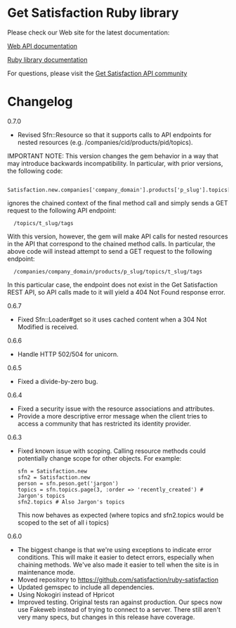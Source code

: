 Get Satisfaction Ruby library
=============================

Please check our Web site for the latest documentation:

[Web API documentation][1]

[Ruby library documentation][2]

For questions, please visit the [Get Satisfaction API community][3]

Changelog
=========
0.7.0

* Revised Sfn::Resource so that it supports calls to API endpoints for nested resources
  (e.g. /companies/cid/products/pid/topics).

IMPORTANT NOTE: This version changes the gem behavior in a way that may introduce backwards incompatibility. In
particular, with prior versions, the following code:

      Satisfaction.new.companies['company_domain'].products['p_slug'].topics['t_slug'].tags

ignores the chained context of the final method call and simply sends a GET request to the following API endpoint:

      /topics/t_slug/tags

With this version, however, the gem will make API calls for nested resources in the API that correspond to the chained
method calls. In particular, the above code will instead attempt to send a GET request to the following endpoint:

      /companies/company_domain/products/p_slug/topics/t_slug/tags

In this particular case, the endpoint does not exist in the Get Satisfaction REST API, so API calls made to it will
yield a 404 Not Found response error.

0.6.7

* Fixed Sfn::Loader#get so it uses cached content when a 304 Not Modified is received.

0.6.6

* Handle HTTP 502/504 for unicorn.

0.6.5

* Fixed a divide-by-zero bug.

0.6.4

* Fixed a security issue with the resource associations and attributes.
* Provide a more descriptive error message when the client tries to access a community that has restricted its identity provider.

0.6.3

* Fixed known issue with scoping. Calling resource methods could potentially change scope for
  other objects. For example:

      sfn = Satisfaction.new
      sfn2 = Satisfaction.new
      person = sfn.peson.get('jargon')
      topics = sfn.topics.page(3, :order => 'recently_created') # Jargon's topics
      sfn2.topics # Also Jargon's topics

  This now behaves as expected (where topics and sfn2.topics would be scoped to the set of all i
  topics)

0.6.0

* The biggest change is that we're using exceptions to indicate error conditions. This will make it easier to detect errors, especially when chaining methods. We've also made it easier to tell when the site is in maintenance mode.
* Moved repository to https://github.com/satisfaction/ruby-satisfaction
* Updated gemspec to include all dependencies.
* Using Nokogiri instead of Hpricot
* Improved testing. Original tests ran against production. Our specs now use Fakeweb instead of trying to connect to a server. There still aren't very many specs, but changes in this release have coverage. 

[1]: http://getsatisfaction.com/developers/
[2]: http://getsatisfaction.com/developers/api-libraries
[3]: http://getsatisfaction.com/getsatisfaction/products/satisfaction_satisfaction_api

